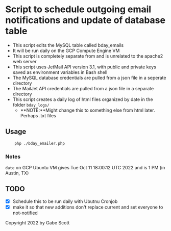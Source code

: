 # Script to schedule outgoing email notifications and update of database table

- This script edits the MySQL table called bday_emails
- It will be run daily on the GCP Compute Engine VM
- This script is  completely separate from and is unrelated to the apache2 web server
- This script uses JetMail API version 3.1, with public and private keys saved as environment variables in Bash shell
- The MySQL database credentials are pulled from a json file in a seperate directory
- The MailJet API credentials are pulled from a json file in a separate directory
- This script creates a daily log of html files organized by date in the folder ```bday_logs/```
  - **NOTE:**Might change this to something else from html later. Perhaps .txt files

## Usage

```bash
    php ./bday_emailer.php
```

### Notes

``date`` on GCP Ubuntu VM gives Tue Oct 11 18:00:12 UTC 2022 and is 1 PM (in Austin, TX)

## TODO

- [x] Schedule this to be run daily with Ubutnu Cronjob
- [x] make it so that new additions don't replace current and set everyone to not-notified

Copyright 2022 by Gabe Scott
